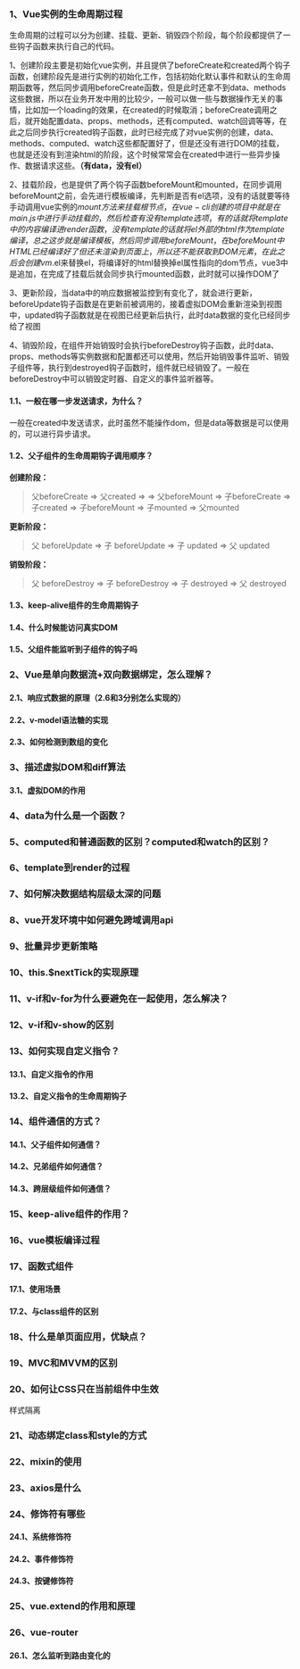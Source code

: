 

### 1、Vue实例的生命周期过程

生命周期的过程可以分为创建、挂载、更新、销毁四个阶段，每个阶段都提供了一些钩子函数来执行自己的代码。

1、创建阶段主要是初始化vue实例，并且提供了beforeCreate和created两个钩子函数，创建阶段先是进行实例的初始化工作，包括初始化默认事件和默认的生命周期函数等，然后同步调用beforeCreate函数，但是此时还拿不到data、methods这些数据，所以在业务开发中用的比较少，一般可以做一些与数据操作无关的事情，比如加一个loading的效果，在created的时候取消；beforeCreate调用之后，就开始配置data、props、methods，还有computed、watch回调等等，在此之后同步执行created钩子函数，此时已经完成了对vue实例的创建，data、methods、computed、watch这些都配置好了，但是还没有进行DOM的挂载，也就是还没有到渲染html的阶段，这个时候常常会在created中进行一些异步操作、数据请求这些。**（有data，没有el）**

2、挂载阶段，也是提供了两个钩子函数beforeMount和mounted，在同步调用beforeMount之前，会先进行模板编译，先判断是否有el选项，没有的话就要等待手动调用vue实例的$mount方法来挂载根节点，在vue-cli创建的项目中就是在main.js中进行手动挂载的，然后检查有没有template选项，有的话就将template中的内容编译进render函数，没有template的话就将el外部的html作为template编译，总之这步就是编译模板，然后同步调用beforeMount，在beforeMount中HTML已经编译好了但还未渲染到页面上，所以还不能获取到DOM元素，在此之后会创建vm.$el来替换el，将编译好的html替换掉el属性指向的dom节点，vue3中是追加，在完成了挂载后就会同步执行mounted函数，此时就可以操作DOM了

3、更新阶段，当data中的响应数据被监控到有变化了，就会进行更新，beforeUpdate钩子函数是在更新前被调用的，接着虚拟DOM会重新渲染到视图中，updated钩子函数就是在视图已经更新后执行，此时data数据的变化已经同步给了视图

4、销毁阶段，在组件开始销毁时会执行beforeDestroy钩子函数，此时data、props、methods等实例数据和配置都还可以使用，然后开始销毁事件监听、销毁子组件等，执行到destroyed钩子函数时，组件就已经销毁了。一般在beforeDestroy中可以销毁定时器、自定义的事件监听器等。

#### 1.1、一般在哪一步发送请求，为什么？

一般在created中发送请求，此时虽然不能操作dom，但是data等数据是可以使用的，可以进行异步请求。

#### 1.2、父子组件的生命周期钩子调用顺序？

**创建阶段：**

> 父beforeCreate => 父created => => 父beforeMount => 子beforeCreate => 子created => 子beforeMount => 子mounted => 父mounted

**更新阶段：**

> 父 beforeUpdate => 子 beforeUpdate => 子 updated => 父 updated

**销毁阶段：**

> 父 beforeDestroy => 子 beforeDestroy => 子 destroyed => 父 destroyed





#### 1.3、keep-alive组件的生命周期钩子



#### 1.4、什么时候能访问真实DOM



#### 1.5、父组件能监听到子组件的钩子吗









### 2、Vue是单向数据流+双向数据绑定，怎么理解？

#### 2.1、响应式数据的原理（2.6和3分别怎么实现的）



#### 2.2、v-model语法糖的实现





#### 2.3、如何检测到数组的变化







### 3、描述虚拟DOM和diff算法

#### 3.1、虚拟DOM的作用





### 4、data为什么是一个函数？



### 5、computed和普通函数的区别？computed和watch的区别？





### 6、template到render的过程

### 7、如何解决数据结构层级太深的问题

### 8、vue开发环境中如何避免跨域调用api



### 9、批量异步更新策略



### 10、this.$nextTick的实现原理





### 11、v-if和v-for为什么要避免在一起使用，怎么解决？





### 12、v-if和v-show的区别





### 13、如何实现自定义指令？

#### 13.1、自定义指令的作用



#### 13.2、自定义指令的生命周期钩子







### 14、组件通信的方式？

#### 14.1、父子组件如何通信？

#### 14.2、兄弟组件如何通信？

#### 14.3、跨层级组件如何通信？



### 15、keep-alive组件的作用？





### 16、vue模板编译过程





### 17、函数式组件

#### 17.1、使用场景

#### 17.2、与class组件的区别



### 18、什么是单页面应用，优缺点？



### 19、MVC和MVVM的区别



### 20、如何让CSS只在当前组件中生效

样式隔离



### 21、动态绑定class和style的方式



### 22、mixin的使用



### 23、axios是什么





### 24、修饰符有哪些

#### 24.1、系统修饰符

#### 24.2、事件修饰符



#### 24.3、按键修饰符



### 25、vue.extend的作用和原理



### 26、vue-router

#### 26.1、怎么监听到路由变化的




